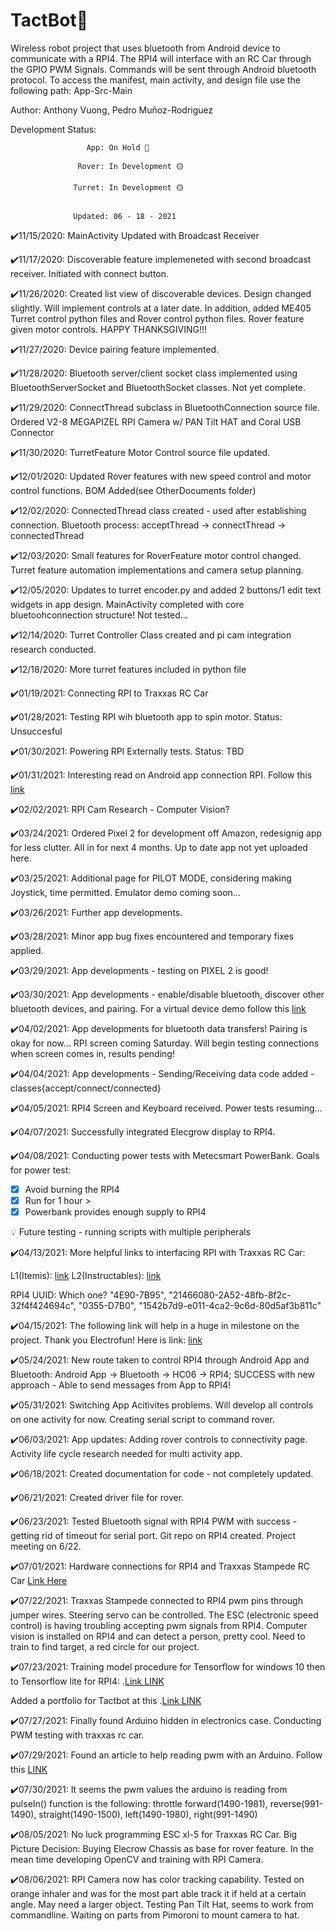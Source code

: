 # TactBot🤖
Wireless robot project that uses bluetooth from Android device to communicate with a RPI4. The RPI4 will interface
with an RC Car through the GPIO PWM Signals. Commands will be sent through Android bluetooth protocol. To access the manifest, 
main activity, and design file use the following path: App-Src-Main

Author: Anthony Vuong, Pedro Muñoz-Rodriguez

Development Status:
                  
                     App: On Hold 🔴
                  
                   Rover: In Development 🟡
                  
                  Turret: In Development 🟡
    
    
                  Updated: 06 - 18 - 2021


✔️11/15/2020: MainActivity Updated with Broadcast Receiver

✔️11/17/2020: Discoverable feature implemeneted with second broadcast receiver. Initiated with connect button.

✔️11/26/2020: Created list view of discoverable devices. Design changed slightly. Will implement
controls at a later date. In addition, added ME405 Turret control python files and Rover control
python files. Rover feature given motor controls. HAPPY THANKSGIVING!!!

✔️11/27/2020: Device pairing feature implemented.

✔️11/28/2020: Bluetooth server/client socket class implemented using BluetoothServerSocket and BluetoothSocket classes. Not yet complete.

✔️11/29/2020: ConnectThread subclass in BluetoothConnection source file. Ordered V2-8 MEGAPIZEL RPI Camera w/ PAN Tilt HAT and Coral USB Connector

✔️11/30/2020: TurretFeature Motor Control source file updated.

✔️12/01/2020: Updated Rover features with new speed control and motor control functions. BOM Added(see OtherDocuments folder)

✔️12/02/2020: ConnectedThread class created - used after establishing connection. Bluetooth process: acceptThread -> connectThread -> connectedThread

✔️12/03/2020: Small features for RoverFeature motor control changed. Turret feature automation implementations and camera setup planning.

✔️12/05/2020: Updates to turret encoder.py and added 2 buttons/1 edit text widgets in app design. MainActivity completed with core bluetoohconnection structure! Not tested...

✔️12/14/2020: Turret Controller Class created and pi cam integration research conducted.

✔️12/18/2020: More turret features included in python file

✔️01/19/2021: Connecting RPI to Traxxas RC Car

✔️01/28/2021: Testing RPI wih bluetooth app to spin motor. Status: Unsuccesful

✔️01/30/2021: Powering RPI Externally tests. Status: TBD

✔️01/31/2021: Interesting read on Android app connection RPI.  Follow this [link](https://raspberrypi.stackexchange.com/questions/88214/setting-up-a-raspberry-pi-as-an-access-point-the-easy-way/88234#88234)

✔️02/02/2021: RPI Cam Research - Computer Vision?

✔️03/24/2021: Ordered Pixel 2 for development off Amazon, redesignig app for less clutter. All in for next 4 months. Up to date app not yet uploaded here.

✔️03/25/2021: Additional page for PILOT MODE, considering making Joystick, time permitted. Emulator demo coming soon...

✔️03/26/2021: Further app developments.

✔️03/28/2021: Minor app bug fixes encountered and temporary fixes applied. 

✔️03/29/2021: App developments - testing on PIXEL 2 is good!

✔️03/30/2021: App developments - enable/disable bluetooth, discover other bluetooth devices, and pairing. For a virtual device demo follow this [link](https://youtu.be/aG-tTt_GuIU)

✔️04/02/2021: App developments for bluetooth data transfers! Pairing is okay for now...
RPI screen coming Saturday. Will begin testing connections when screen comes in, results pending!

✔️04/04/2021: App developments - Sending/Receiving data code added - classes{accept/connect/connected}

✔️04/05/2021: RPI4 Screen and Keyboard received. Power tests resuming...

✔️04/07/2021: Successfully integrated Elecgrow display to RPI4. 

✔️04/08/2021: Conducting power tests with Metecsmart PowerBank. Goals for power test:

  - [x] Avoid burning the RPI4
  - [x] Run for 1 hour >
  - [x] Powerbank provides enough supply to RPI4  
  
  💡 Future testing - running scripts with multiple peripherals
  
✔️04/13/2021: More helpful links to interfacing RPI with Traxxas RC Car: 

   L1(Itemis): [link](https://blogs.itemis.com/en/how-to-set-up-a-robocar-platform-with-a-remote-control-unit)
   L2(Instructables): [link](https://www.instructables.com/Raspberry-Pi-Remote-Controlled-Car-1/)
   
   RPI4 UUID: Which one? "4E90-7B95", "21466080-2A52-48fb-8f2c-32f4f424694c", "0355-D7B0", "1542b7d9-e011-4ca2-9c6d-80d5af3b811c"

✔️04/15/2021: The following link will help in a huge in milestone on the project. Thank you Electrofun! Here is link:  [link](https://www.youtube.com/watch?v=NddZnd95cyE)

✔️05/24/2021: New route taken to control RPI4 through Android App and Bluetooth: Android App -> Bluetooth -> HC06 -> RPI4; SUCCESS with new approach - Able to send messages from App to RPI4!

✔️05/31/2021: Switching App Acitivites problems. Will develop all controls on one activity for now. Creating serial script to command rover.

✔️06/03/2021: App updates: Adding rover controls to connectivity page. Activity life cycle research needed for multi activity app.

✔️06/18/2021: Created documentation for code - not completely updated.

✔️06/21/2021: Created driver file for rover.

✔️06/23/2021: Tested Bluetooth signal with RPI4 PWM with success - getting rid of timeout for serial port. Git repo on RPI4 created. Project meeting on 6/22.

✔️07/01/2021: Hardware connections for RPI4 and Traxxas Stampede RC Car  [Link Here](https://projects.digilentinc.com/surrogatetv/internet-controlled-rc-car-with-hd-video-using-raspberry-pi-4b728c)

✔️07/22/2021: Traxxas Stampede connected to RPI4 pwm pins through jumper wires. Steering servo can be controlled. The ESC (electronic speed control) is having troubling accepting pwm signals from RPI4. Computer vision is installed on RPI4 and can detect a person, pretty cool. Need to train to find target, a red circle for our project.

✔️07/23/2021: Training model procedure for Tensorflow for windows 10 then to Tensorflow lite for RPI4: .[Link LINK](https://github.com/EdjeElectronics/TensorFlow-Lite-Object-Detection-on-Android-and-Raspberry-Pi)

Added a portfolio for Tactbot at this .[Link LINK](https://avuong04.bitbucket.io/)

✔️07/27/2021: Finally found Arduino hidden in electronics case. Conducting PWM testing with traxxas rc car. 

✔️07/29/2021: Found an article to help reading pwm with an Arduino. Follow this [LINK](http://www.remotebits.com/index.php/2017/12/06/how-to-read-the-traxxas-radio-pwm-signals-using-an-arduino/)

✔️07/30/2021: It seems the pwm values the arduino is reading from pulseIn() function is the following: throttle forward(1490-1981), reverse(991-1490), straight(1490-1500), left(1490-1980), right(991-1490)

✔️08/05/2021: No luck programming ESC xl-5 for Traxxas RC Car. Big Picture Decision: Buying Elecrow Chassis as base for rover feature. In the mean time developing
OpenCV and training with RPI Camera.

✔️08/06/2021: RPI Camera now has color tracking capability. Tested on orange inhaler and was for the most part able track it if held at a certain angle. May need a larger object. Testing Pan Tilt Hat, seems to work from commandline. Waiting on parts from Pimoroni to mount camera to hat. 


